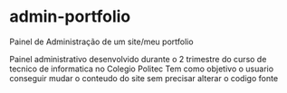 # admin-portfolio
Painel de Administração de um site/meu portfolio

Painel administrativo desenvolvido durante o 2 trimestre do curso de tecnico de informatica no Colegio Politec
Tem como objetivo o usuario conseguir mudar o conteudo do site sem precisar alterar o codigo fonte
